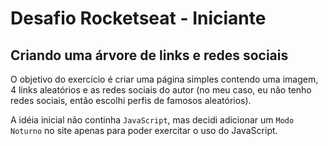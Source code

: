 # Desafio Rocketseat - Iniciante
## Criando uma árvore de links e redes sociais

O objetivo do exercício é criar uma página simples contendo uma imagem, 4 links aleatórios e as redes sociais do autor (no meu caso, eu não tenho redes sociais, então escolhi perfis de famosos aleatórios).

A idéia inicial não continha `JavaScript`, mas decidi adicionar um `Modo Noturno` no site apenas para poder exercitar o uso do JavaScript.